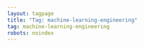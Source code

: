 ```yaml
---
layout: tagpage
title: "Tag: machine-learning-engineering"
tag: machine-learning-engineering
robots: noindex
---
```

